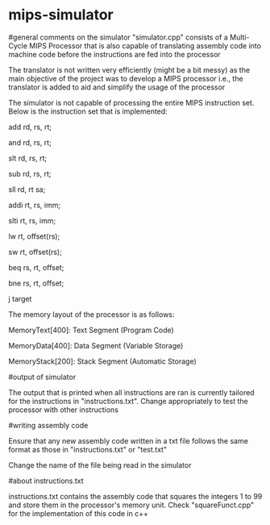 # mips-simulator

#general comments on the simulator
"simulator.cpp" consists of a Multi-Cycle MIPS Processor that is also capable of translating assembly code into machine code before the instructions are fed into the processor


The translator is not written very efficiently (might be a bit messy) as the main objective of the project was to develop a MIPS processor
i.e., the translator is added to aid and simplify the usage of the processor


The simulator is not capable of processing the entire MIPS instruction set. Below is the instruction set that is implemented:

add rd, rs, rt;

and rd, rs, rt;

slt rd, rs, rt;

sub rd, rs, rt;

sll rd, rt sa;

addi rt, rs, imm;

slti rt, rs, imm;

lw rt, offset(rs);

sw rt, offset(rs);

beq rs, rt, offset;

bne rs, rt, offset;

j target


The memory layout of the processor is as follows:

MemoryText[400]: Text Segment (Program Code)

MemoryData[400]: Data Segment (Variable Storage)

MemoryStack[200]: Stack Segment (Automatic Storage)


#output of simulator

The output that is printed when all instructions are ran is currently tailored for the instructions in "instructions.txt". Change appropriately to test the processor with other instructions


#writing assembly code

Ensure that any new assembly code written in a txt file follows the same format as those in "instructions.txt" or "test.txt"

Change the name of the file being read in the simulator


#about instructions.txt

instructions.txt contains the assembly code that squares the integers 1 to 99 and store them in the processor's memory unit. Check "squareFunct.cpp" for the implementation of this code in c++
